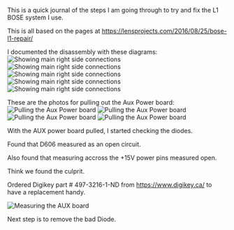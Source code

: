 This is a quick journal of the steps I am going through to try and fix the L1 BOSE system I use.

This is all based on the pages at https://lensprojects.com/2016/08/25/bose-l1-repair/

I documented the disassembly with these diagrams:
![Showing main right side connections](/images/BoseL1-disassemblyA.JPG)
![Showing main right side connections](/images/BoseL1-disassemblyB.JPG)
![Showing main right side connections](/images/BoseL1-disassemblyC.JPG)
![Showing main right side connections](/images/BoseL1-disassemblyE.JPG)
![Showing main right side connections](/images/BoseL1-disassemblyD.JPG)

These are the photos for pulling out the Aux Power board:
![Pulling the Aux Power board](/images/BoseL1-pulling-aux-board1.jpg)
![Pulling the Aux Power board](/images/BoseL1-pulling-aux-board2.jpg)
![Pulling the Aux Power board](/images/BoseL1-pulling-aux-board3.jpg)
![Pulling the Aux Power board](/images/BoseL1-pulling-aux-board4.jpg)


With the AUX power board pulled, I started checking the diodes.

Found that D606 measured as an open circuit.

Also found that measuring accross the +15V power pins measured open.

Think we found the culprit.

Ordered Digikey part # 497-3216-1-ND from https://www.digikey.ca/ to have a replacement handy.

![Measuring the AUX board](/images/BoseL1-measureAuxBoard.jpg)

Next step is to remove the bad Diode.


